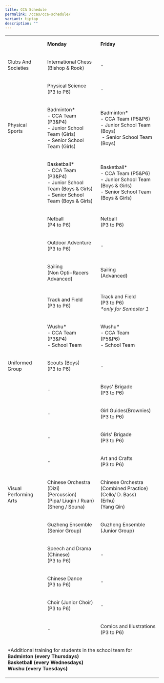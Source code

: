 ```yaml
---
title: CCA Schedule
permalink: /ccas/cca-schedule/
variant: tiptap
description: ""
---
```

<p></p><table><tbody><tr><td rowspan="1" colspan="1"><p>&nbsp;</p></td><td rowspan="1" colspan="1"><p><strong>Monday</strong></p></td><td rowspan="1" colspan="1"><p><strong>Friday</strong></p></td></tr><tr><td rowspan="1" colspan="1"><p>Clubs And Societies</p></td><td rowspan="1" colspan="1"><p>International Chess<br>(Bishop &amp; Rook)</p></td><td rowspan="1" colspan="1"><p>-</p></td></tr><tr><td rowspan="1" colspan="1"><p>&nbsp;</p></td><td rowspan="1" colspan="1"><p>Physical Science<br>(P3 to P6)</p></td><td rowspan="1" colspan="1"><p>-</p></td></tr><tr><td rowspan="1" colspan="1"><p>Physical Sports</p></td><td rowspan="1" colspan="1"><p>Badminton*<br>- CCA Team (P3&amp;P4)<br>- Junior School Team (Girls)<br>- Senior School Team (Girls)</p></td><td rowspan="1" colspan="1"><p>Badminton*<br>- CCA Team (P5&amp;P6)<br>- Junior School Team (Boys)<br>&nbsp;- Senior School Team (Boys)</p></td></tr><tr><td rowspan="1" colspan="1"><p>&nbsp;</p></td><td rowspan="1" colspan="1"><p>Basketball*<br>- CCA Team (P3&amp;P4) <br>- Junior School Team (Boys &amp; Girls) <br>- Senior School Team (Boys &amp; Girls)</p></td><td rowspan="1" colspan="1"><p>Basketball*<br>- CCA Team (P5&amp;P6) <br>- Junior School Team (Boys &amp; Girls) <br>- Senior School Team (Boys &amp; Girls)</p></td></tr><tr><td rowspan="1" colspan="1"><p>&nbsp;</p></td><td rowspan="1" colspan="1"><p>Netball<br>(P4 to P6)</p></td><td rowspan="1" colspan="1"><p>Netball<br>(P3 to P6)</p></td></tr><tr><td rowspan="1" colspan="1"><p>&nbsp;</p></td><td rowspan="1" colspan="1"><p>Outdoor Adventure<br>(P3 to P6)</p></td><td rowspan="1" colspan="1"><p>-</p></td></tr><tr><td rowspan="1" colspan="1"><p>&nbsp;</p></td><td rowspan="1" colspan="1"><p>Sailing<br>(Non Opti-Racers Advanced)</p></td><td rowspan="1" colspan="1"><p>Sailing <br>(Advanced)</p></td></tr><tr><td rowspan="1" colspan="1"><p>&nbsp;</p></td><td rowspan="1" colspan="1"><p>Track and Field<br>(P3 to P6)</p></td><td rowspan="1" colspan="1"><p>Track and Field <br>(P3 to P6)<br><em>*only for Semester 1</em></p></td></tr><tr><td rowspan="1" colspan="1"><p>&nbsp;</p></td><td rowspan="1" colspan="1"><p>Wushu*<br>- CCA Team <br>(P3&amp;P4) <br>- School Team</p></td><td rowspan="1" colspan="1"><p>Wushu*<br>- CCA Team <br>(P5&amp;P6) <br>- School Team</p></td></tr><tr><td rowspan="1" colspan="1"><p>Uniformed Group</p></td><td rowspan="1" colspan="1"><p>Scouts (Boys)<br>(P3 to P6)</p></td><td rowspan="1" colspan="1"><p>-</p></td></tr><tr><td rowspan="1" colspan="1"><p>&nbsp;</p></td><td rowspan="1" colspan="1"><p>-</p></td><td rowspan="1" colspan="1"><p>Boys' Brigade<br>(P3 to P6)</p></td></tr><tr><td rowspan="1" colspan="1"><p>&nbsp;</p></td><td rowspan="1" colspan="1"><p>-</p></td><td rowspan="1" colspan="1"><p>Girl Guides(Brownies) <br>(P3 to P6)</p></td></tr><tr><td rowspan="1" colspan="1"><p>&nbsp;</p></td><td rowspan="1" colspan="1"><p>-</p></td><td rowspan="1" colspan="1"><p>Girls' Brigade<br>(P3 to P6)</p></td></tr><tr><td rowspan="1" colspan="1"><p>&nbsp;</p></td><td rowspan="1" colspan="1"><p>-</p></td><td rowspan="1" colspan="1"><p>Art and Crafts<br>(P3 to P6)</p></td></tr><tr><td rowspan="1" colspan="1"><p>Visual Performing Arts</p></td><td rowspan="1" colspan="1"><p>Chinese Orchestra <br>(Dizi)<br>(Percussion)<br>(Pipa/ Liuqin / Ruan)<br>(Sheng / Souna)</p></td><td rowspan="1" colspan="1"><p>Chinese Orchestra<br>(Combined Practice)<br>(Cello/ D. Bass)<br>(Erhu)<br>(Yang Qin)</p></td></tr><tr><td rowspan="1" colspan="1"><p>&nbsp;</p></td><td rowspan="1" colspan="1"><p>Guzheng Ensemble (Senior Group)</p></td><td rowspan="1" colspan="1"><p>Guzheng Ensemble (Junior Group)</p></td></tr><tr><td rowspan="1" colspan="1"><p>&nbsp;</p></td><td rowspan="1" colspan="1"><p>Speech and Drama (Chinese) <br>(P3 to P6)</p></td><td rowspan="1" colspan="1"><p>-</p></td></tr><tr><td rowspan="1" colspan="1"><p>&nbsp;</p></td><td rowspan="1" colspan="1"><p>Chinese Dance <br>(P3 to P6)</p></td><td rowspan="1" colspan="1"><p>-</p></td></tr><tr><td rowspan="1" colspan="1"><p>&nbsp;</p></td><td rowspan="1" colspan="1"><p>Choir (Junior Choir)<br>(P3 to P6)</p></td><td rowspan="1" colspan="1"><p>-</p></td></tr><tr><td rowspan="1" colspan="1"><p>&nbsp;</p></td><td rowspan="1" colspan="1"><p>-</p></td><td rowspan="1" colspan="1"><p>Comics and Illustrations <br>(P3 to P6)</p></td></tr><tr><td rowspan="1" colspan="3"><p>*Additional training for students in the school team for <br><strong>Badminton (every Thursdays)</strong><br><strong>Basketball (every Wednesdays) </strong><br><strong>Wushu (every Tuesdays)</strong></p></td></tr></tbody></table><p></p>